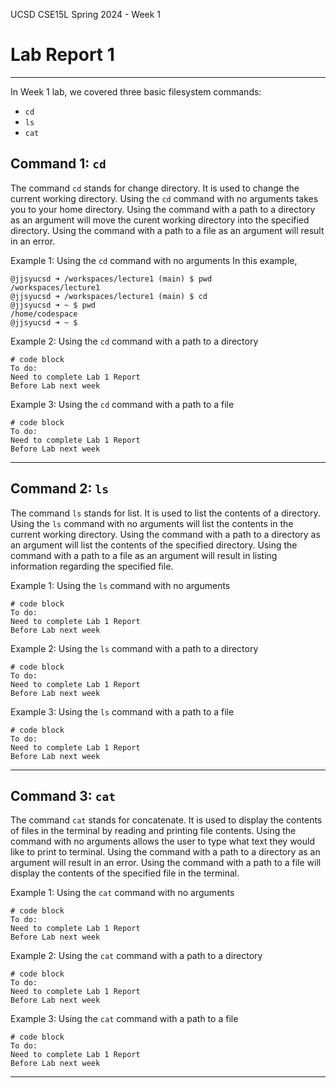 UCSD CSE15L Spring 2024 - Week 1
# Lab Report 1 
---
In Week 1 lab, we covered three basic filesystem commands: 
* `cd`
* `ls`
* `cat`

## Command 1: `cd`

The command `cd` stands for change directory. It is used to change the current working directory. Using the `cd` command with no arguments takes you to your home directory. Using the command with a path to a directory as an argument will move the curent working directory into the specified directory. Using the command with a path to a file as an argument will result in an error. 

Example 1: Using the `cd` command with no arguments
In this example, 
```
@jjsyucsd ➜ /workspaces/lecture1 (main) $ pwd
/workspaces/lecture1
@jjsyucsd ➜ /workspaces/lecture1 (main) $ cd
@jjsyucsd ➜ ~ $ pwd
/home/codespace
@jjsyucsd ➜ ~ $ 
```


Example 2: Using the `cd` command with a path to a directory
```
# code block
To do: 
Need to complete Lab 1 Report
Before Lab next week
```

Example 3: Using the `cd` command with a path to a file
```
# code block
To do: 
Need to complete Lab 1 Report
Before Lab next week
```

---
## Command 2: `ls`

The command `ls` stands for list. It is used to list the contents of a directory. Using the `ls` command with no arguments will list the contents in the current working directory. Using the command with a path to a directory as an argument will list the contents of the specified directory. Using the command with a path to a file as an argument will result in listing information regarding the specified file.

Example 1: Using the `ls` command with no arguments
```
# code block
To do: 
Need to complete Lab 1 Report
Before Lab next week
```

Example 2: Using the `ls` command with a path to a directory
```
# code block
To do: 
Need to complete Lab 1 Report
Before Lab next week
```

Example 3: Using the `ls` command with a path to a file
```
# code block
To do: 
Need to complete Lab 1 Report
Before Lab next week
```

---
## Command 3: `cat`

The command `cat` stands for concatenate. It is used to display the contents of files in the terminal by reading and printing file contents. Using the command with no arguments allows the user to type what text they would like to print to terminal. Using the command with a path to a directory as an argument will result in an error. Using the command with a path to a file will display the contents of the specified file in the terminal.

Example 1: Using the `cat` command with no arguments
```
# code block
To do: 
Need to complete Lab 1 Report
Before Lab next week
```

Example 2: Using the `cat` command with a path to a directory
```
# code block
To do: 
Need to complete Lab 1 Report
Before Lab next week
```

Example 3: Using the `cat` command with a path to a file
```
# code block
To do: 
Need to complete Lab 1 Report
Before Lab next week
```

---

